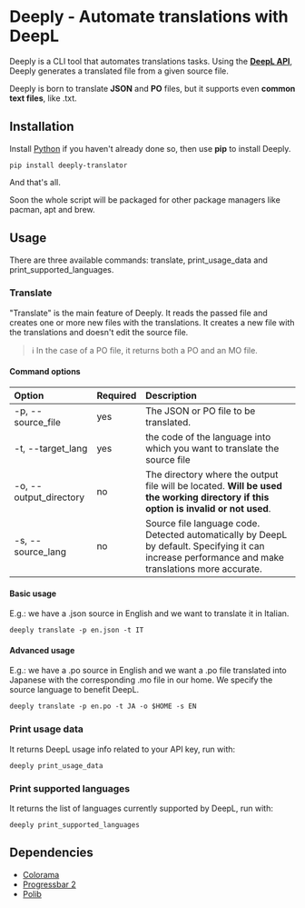 # Deeply - Automate translations with DeepL

Deeply is a CLI tool that automates translations tasks.
Using the [**DeepL API**](https://www.deepl.com/it/docs-api/), Deeply generates a translated file from a given source file. 

Deeply is born to translate **JSON** and **PO** files, but it supports even **common text files**, like .txt.

## Installation

Install [Python](https://www.python.org/) if you haven't already done so, then use **pip** to install Deeply.

```shell
pip install deeply-translator
```

And that's all.

Soon the whole script will be packaged for other package managers like pacman, apt and brew.

## Usage

There are three available commands: translate, print_usage_data and print_supported_languages. 

### Translate

"Translate" is the main feature of Deeply. It reads the passed file and creates one or more new files with the translations. It creates a new file with the translations and doesn't edit the source file. 

> ℹ️ In the case of a PO file, it returns both a PO and an MO file.

#### Command options

| Option                 | Required | Description                                                                                                                                        |
|:---------------------- |:-------- |:-------------------------------------------------------------------------------------------------------------------------------------------------- |
| -p, --source_file      | yes      | The JSON or PO file to be translated.                                                                                                              |
| -t, --target_lang      | yes      | the code of the language into which you want to translate the source file                                                                          |
| -o, --output_directory | no       | The directory where the output file will be located. **Will be used the working directory if this option is invalid or not used**.                 |
| -s, --source_lang      | no       | Source file language code. Detected automatically by DeepL by default. Specifying it can increase performance and make translations more accurate. |

#### Basic usage

E.g.: we have a .json source in English and we want to translate it in Italian.

```shell
deeply translate -p en.json -t IT
```

#### Advanced usage

E.g.: we have a .po source in English and we want a .po file translated into Japanese with the corresponding .mo file in our home. We specify the source language to benefit DeepL.

```shell
deeply translate -p en.po -t JA -o $HOME -s EN
```

### Print usage data

It returns DeepL usage info related to your API key, run with: 

```shell
deeply print_usage_data
```

### Print supported languages

It returns the list of languages currently supported by DeepL, run with:

```shell
deeply print_supported_languages
```

## Dependencies

- [Colorama](https://github.com/tartley/colorama)
- [Progressbar 2](https://github.com/WoLpH/python-progressbar)
- [Polib](https://github.com/izimobil/polib/)
